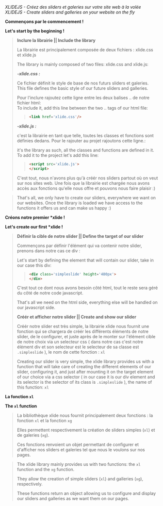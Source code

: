 *XLIDEJS - Créez des sliders et galeries sur votre site web à la volée*
*XLIDEJS - Create sliders and galleries on your website on the fly*


**Commençons par le commencement !**

**Let's start by the beginning !** 
>**Inclure la librairie || Include the library**
>
>La librairie est principalement composée de deux fichiers : xlide.css et xlide.js 
>
>The library is mainly composed of two files: xlide.css and xlide.js:
>
>
>***-xlide.css :***
>
>Ce fichier définit le style de base de nos futurs sliders et galeries.  
>This file defines the basic style of our future sliders and galleries.
>
>
>Pour l'inclure rajoutez cette ligne entre les deux balises <body>..</body> de notre fichier html:  
>To include it, add this line between the two <body>..</body> tags of our html file:
>
>
>> ```html                            
>> <link href='xlide.css'/>
>> ```                         
>                        
>***-xlide.js :***
>
>c'est la librairie en tant que telle, toutes les classes et fonctions sont définies dedans. Pour le rajouter au projet rajoutons cette ligne.: 
>
>it's the library as such, all the classes and functions are defined in it. To add it to the project let's add this line:
>
>> ```html                        
>> <script src='xlide.js'>
>> </script>
>> ```                         
>C'est tout, nous n'avons plus qu'à créér nos sliders partout où on veut sur nos sites web.
>Une fois que la librairie est chargée nous avons accès aux fonctions qu'elle nous offre et pouvons nous faire plaisir :)

>That's all, we only have to create our sliders, everywhere we want on our websites.
>Once the library is loaded we have access to the functions it offers us and can make us happy :)

**Créons notre premier \*xlide !**

**Let's create our first \*xlide !** 

>**Définir la cible de notre slider || Define the target of our slider**
>
>Commençons par définir l'élément qui va contenir notre slider, prenons dans notre cas ce div :
>
>Let's start by defining the element that will contain our slider, take in our case this div:
>>```html
>><div class='simpleslide' height='480px'>
>></div>
>>```
>C'est tout ce dont nous avons besoin côté html, tout le reste sera géré du côté de notre code javascript.
>
>That's all we need on the html side, everything else will be handled on our javascript side.
>
>**Créér et afficher notre slider || Create and show our slider**
>
>Créér notre slider est très simple, la librairie xlide nous fournit une fonction qui se chargera de créér les différents éléments de notre slider, de le configurer, et juste après de le monter sur l'élément cible de notre choix via un selecteur css ( dans notre cas c'est notre élément div et son selecteur est le selecteur de sa classe est `.simpleslide` ), le nom de cette fonction : `xl` 
>
>Creating our slider is very simple, the xlide library provides us with a function that will take care of creating the different elements of our slider, configuring it, and just after mounting it on the target element of our choice via a css selector ( in our case it is our div element and its selector is the selector of its class is `.simpleslide` ), the name of this function: `xl`









**La fonction `xl`**

**The `xl` function**
>
>La bibliothèque xlide nous fournit principalement deux fonctions : la fonction `xl` et la fonction `xg`
>
>Elles permettent respectivement la création de sliders simples (`xl`) et de galeries (`xg`).
>
>Ces fonctions renvoient un objet permettant de configurer et d'afficher nos sliders et galeries tel que nous le voulons sur nos pages.


>The xlide library mainly provides us with two functions: the `xl` function and the `xg` function.
>
>They allow the creation of simple sliders (`xl`) and galleries (`xg`), respectively.
>
>These functions return an object allowing us to configure and display our sliders and galleries as we want them on our pages.
>
>